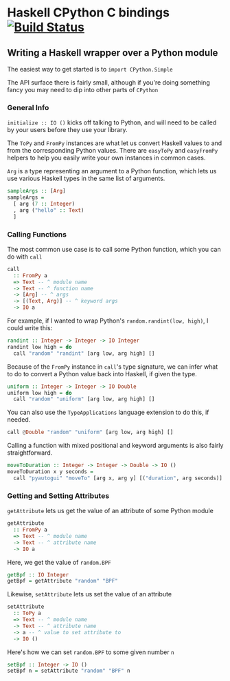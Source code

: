 # Haskell CPython C bindings [![Build Status](https://travis-ci.org/zsedem/haskell-cpython.svg?branch=3.5)](https://travis-ci.org/zsedem/haskell-cpython)

## Writing a Haskell wrapper over a Python module

The easiest way to get started is to `import CPython.Simple`

The API surface there is fairly small, although if you're doing something fancy you may need to dip into other parts of `CPython`

### General Info

`initialize :: IO ()` kicks off talking to Python, and will need to be called by your users before they use your library.

The `ToPy` and `FromPy` instances are what let us convert Haskell values to and from the corresponding Python values. There are `easyToPy` and `easyFromPy` helpers to help you easily write your own instances in common cases.

`Arg` is a type representing an argument to a Python function, which lets us use various Haskell types in the same list of arguments.

```haskell
sampleArgs :: [Arg]
sampleArgs =
  [ arg (7 :: Integer)
  , arg ("hello" :: Text)
  ]
```

### Calling Functions

The most common use case is to call some Python function, which you can do with `call`

```haskell
call
  :: FromPy a
  => Text -- ^ module name
  -> Text -- ^ function name
  -> [Arg] -- ^ args
  -> [(Text, Arg)] -- ^ keyword args
  -> IO a
```

For example, if I wanted to wrap Python's `random.randint(low, high)`, I could write this:

```haskell
randint :: Integer -> Integer -> IO Integer
randint low high = do
  call "random" "randint" [arg low, arg high] []
```

Because of the `FromPy` instance in `call`'s type signature, we can infer what to do to convert a Python value back into Haskell, if given the type.

```haskell
uniform :: Integer -> Integer -> IO Double
uniform low high = do
  call "random" "uniform" [arg low, arg high] []
```

You can also use the `TypeApplications` language extension to do this, if needed.

```haskell
call @Double "random" "uniform" [arg low, arg high] []
```

Calling a function with mixed positional and keyword arguments is also fairly straightforward.

```haskell
moveToDuration :: Integer -> Integer -> Double -> IO ()
moveToDuration x y seconds =
  call "pyautogui" "moveTo" [arg x, arg y] [("duration", arg seconds)]
```

### Getting and Setting Attributes

`getAttribute` lets us get the value of an attribute of some Python module

```haskell
getAttribute
  :: FromPy a
  => Text -- ^ module name
  -> Text -- ^ attribute name
  -> IO a
```

Here, we get the value of `random.BPF`

```haskell
getBpf :: IO Integer
getBpf = getAttribute "random" "BPF"
```

Likewise, `setAttribute` lets us set the value of an attribute

```haskell
setAttribute
  :: ToPy a
  => Text -- ^ module name
  -> Text -- ^ attribute name
  -> a -- ^ value to set attribute to
  -> IO ()
```

Here's how we can set `random.BPF` to some given number `n`

```haskell
setBpf :: Integer -> IO ()
setBpf n = setAttribute "random" "BPF" n
```
